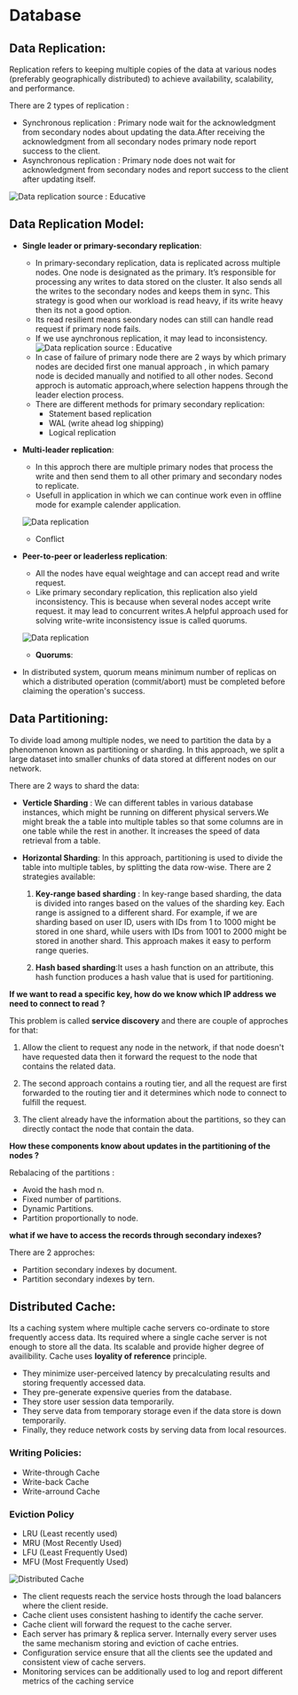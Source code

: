 # Database

## Data Replication:

Replication refers to keeping multiple copies of the data at various nodes (preferably geographically distributed) to achieve availability, scalability, and performance. 

There are 2 types of replication :
  - Synchronous replication : Primary node wait for the acknowledgment from secondary nodes about updating the data.After receiving the acknowledgment from all secondary nodes primary node report success to the client.
  - Asynchronous replication : Primary node does not wait for acknowledgment from secondary nodes and report success to the client after updating itself.

![Data replication](assests/sync.png) source : Educative

## Data Replication Model:

  - **Single leader or primary-secondary replication**:
    *  In primary-secondary replication, data is replicated across multiple nodes. One node is designated as the primary. It’s responsible for processing any writes to data stored on the cluster. It also sends all the writes to the secondary nodes and keeps them in sync. This strategy is good when our workload is read heavy, if its write heavy then its not a good option.
    *  Its read resilient means seondary nodes can still can handle read request if primary node fails.
    *  If we use aynchronous replication, it may lead to inconsistency.
   ![Data replication](assests/first.png) 
    source : Educative
    * In case of failure of primary node there are 2 ways by which primary nodes are decided first one manual approach , in which pamary node is decided manually and notified to all other nodes. Second approch is automatic approach,where selection happens through the leader election process.
    * There are  different methods for primary secondary replication:
      * Statement based replication <TBA>
      * WAL (write ahead log shipping) <TBA>
      * Logical replication <TBA>

  - **Multi-leader replication**:
    * In this approch there are multiple primary nodes that process the write and then send them to all other primary and secondary nodes to replicate. 
    * Usefull in application in which we can continue work even in offline mode for example calender application. 

    ![Data replication](assests/second.png)

    * Conflict <TBA>

  - **Peer-to-peer or leaderless replication**:

    * All the nodes have equal weightage and can accept read and write request.
    * Like primary secondary replication, this replication also yield inconsistency. This is because when several nodes accept write request. it may lead to concurrent writes.A helpful approach used for solving write-write inconsistency issue is called quorums. 

    ![Data replication](assests/third.png)

    * **Quorums**:
  - In distributed system, quorum means minimum number of replicas on which a distributed operation (commit/abort) must be completed before claiming the operation's success.

## Data Partitioning:

To divide load among multiple nodes, we need to partition the data by a phenomenon known as partitioning or sharding. In this approach, we split a large dataset into smaller chunks of data stored at different nodes on our network.

There are 2 ways to shard the data:
  * **Verticle Sharding** : 
  We can different tables in various database instances, which might be running on different physical servers.We might break the a table into multiple tables so that some columns are in one table while the rest in another. It increases the speed of data retrieval from a table.

  * **Horizontal Sharding**: In this approach, partitioning is used to divide the table into multiple tables, by splitting the data row-wise.
  There are 2 strategies available:
    1) **Key-range based sharding** : In key-range based sharding, the data is divided into ranges based on the values of the sharding key. Each range is assigned to a different shard. For example, if we are sharding based on user ID, users with IDs from 1 to 1000 might be stored in one shard, while users with IDs from 1001 to 2000 might be stored in another shard. This approach makes it easy to perform range queries.
       
    2) **Hash based sharding**:It uses a hash function on an attribute, this hash function produces a hash value that is used for partitioning.

**If we want to read a specific key, how do we know which IP address we need to connect to read ?**

This problem is called **service discovery** and there are couple of approches for that:

  1) Allow the client to request any node in the network, if that node doesn't have requested data then it forward the request to the node that contains the related data.

  2) The second approach contains a routing tier, and all the request are first forwarded to the routing tier and it determines which node to connect to fulfill the request. 

  3) The client already have the information about the partitions, so they can directly contact the node that contain the data. 


  **How these components know about updates in the partitioning of the nodes ?**
  
  Rebalacing of the partitions :    
  * Avoid the hash  mod n.
  * Fixed number of partitions.
  * Dynamic Partitions.
  * Partition proportionally to node.

 **what if we have to access the records through secondary indexes?**

 There are 2 approches:
  - Partition secondary indexes by document.
  - Partition secondary indexes by tern.
    
## Distributed Cache:
Its a caching system where multiple cache servers co-ordinate to store frequently access data. Its required where a single cache server is not enough to store all the data. Its scalable and provide higher degree of availibility. Cache uses **loyality of reference** principle. 

* They minimize user-perceived latency by precalculating results and storing frequently accessed data.
* They pre-generate expensive queries from the database.
* They store user session data temporarily.
* They serve data from temporary storage even if the data store is down temporarily.
* Finally, they reduce network costs by serving data from local resources.

### Writing Policies:
  * Write-through Cache
  * Write-back Cache
  * Write-arround Cache

### Eviction Policy 
  * LRU (Least recently used)
  * MRU (Most Recently Used)
  * LFU (Least Frequently Used)
  * MFU (Most Frequently Used)

 ![Distributed Cache](assests/cache.png)

   * The client requests reach the service hosts through the load balancers where the client reside.
   * Cache client uses consistent hashing to identify the cache server.
   * Cache client will forward the request to the cache server.
   * Each server has primary & replica server. Internally every server uses the same mechanism storing and eviction of cache entries.
   * Configuration service ensure that all the clients see the updated and consistent view of cache servers.
   * Monitoring services can be additionally used to log and report different metrics of the caching service
